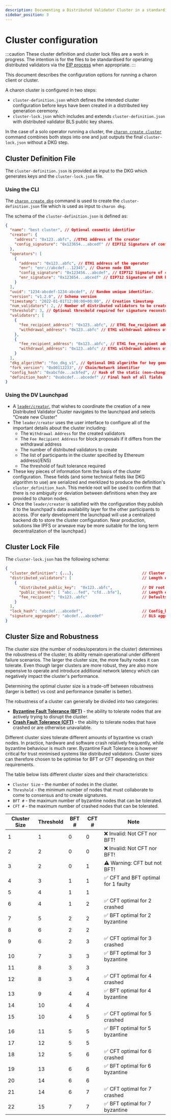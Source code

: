 ```yaml
---
description: Documenting a Distributed Validator Cluster in a standardised file format
sidebar_position: 3
---
```


# Cluster configuration

:::caution
These cluster definition and cluster lock files are a work in progress. The intention is for the files to be standardised for operating distributed validators via the [EIP process](https://eips.ethereum.org/) when appropriate.
:::

This document describes the configuration options for running a charon client or cluster.

A charon cluster is configured in two steps:

- `cluster-definition.json` which defines the intended cluster configuration before keys have been created in a distributed key generation ceremony.
- `cluster-lock.json` which includes and extends `cluster-definition.json` with distributed validator BLS public key shares.

In the case of a solo operator running a cluster, the [`charon create cluster`](./charon-cli-reference.md#create-a-full-cluster-locally) command combines both steps into one and just outputs the final `cluster-lock.json` without a DKG step.

## Cluster Definition File

The `cluster-definition.json` is provided as input to the DKG which generates keys and the `cluster-lock.json` file.

### Using the CLI

The [`charon create dkg`](./charon-cli-reference.md#creating-the-configuration-for-a-dkg-ceremony) command is used to create the `cluster-definition.json` file which is used as input to `charon dkg`.

The schema of the `cluster-definition.json` is defined as:

```json
{
  "name": "best cluster", // Optional cosmetic identifier
  "creator": {
    "address": "0x123..abfc", //ETH1 address of the creator
    "config_signature": "0x123654...abcedf" // EIP712 Signature of config_hash using creator privkey
  },
  "operators": [
    {
      "address": "0x123..abfc", // ETH1 address of the operator
      "enr": "enr://abcdef...12345", // Charon node ENR
      "config_signature": "0x123456...abcdef", // EIP712 Signature of config_hash by ETH1 address priv key
      "enr_signature": "0x123654...abcedf" // EIP712 Signature of ENR by ETH1 address priv key
    }
  ],
  "uuid": "1234-abcdef-1234-abcdef", // Random unique identifier.
  "version": "v1.2.0", // Schema version
  "timestamp": "2022-01-01T12:00:00+00:00", // Creation timestamp
  "num_validators": 2, // Number of distributed validators to be created in cluster-lock.json
  "threshold": 3, // Optional threshold required for signature reconstruction
  "validators": [
    {
      "fee_recipient_address": "0x123..abfc", // ETH1 fee_recipient address of validator
      "withdrawal_address": "0x123..abfc" // ETH1 withdrawal address of validator
    },
    {
      "fee_recipient_address": "0x123..abfc", // ETH1 fee_recipient address of validator
      "withdrawal_address": "0x123..abfc" // ETH1 withdrawal address of validator
    }
  ],
  "dkg_algorithm": "foo_dkg_v1", // Optional DKG algorithm for key generation
  "fork_version": "0x00112233", // Chain/Network identifier
  "config_hash": "0xabcfde...acbfed", // Hash of the static (non-changing) fields
  "definition_hash": "0xabcdef...abcedef" // Final hash of all fields
}
```

### Using the DV Launchpad

- A [`leader/creator`](docs/int/quickstart/group/index.md), that wishes to coordinate the creation of a new Distributed Validator Cluster navigates to the launchpad and selects "Create new Cluster"
- The `leader/creator` uses the user interface to configure all of the important details about the cluster including:
  - The `Withdrawal Address` for the created validators
  - The `Fee Recipient Address` for block proposals if it differs from the withdrawal address
  - The number of distributed validators to create
  - The list of participants in the cluster specified by Ethereum address(/ENS)
  - The threshold of fault tolerance required
- These key pieces of information form the basis of the cluster configuration. These fields (and some technical fields like DKG algorithm to use) are serialized and merklized to produce the definition's `cluster_definition_hash`. This merkle root will be used to confirm that there is no ambiguity or deviation between definitions when they are provided to charon nodes.
- Once the `leader/creator` is satisfied with the configuration they publish it to the launchpad's data availability layer for the other participants to access. (For early development the launchpad will use a centralized backend db to store the cluster configuration. Near production, solutions like IPFS or arweave may be more suitable for the long term decentralization of the launchpad.)

## Cluster Lock File

The `cluster-lock.json` has the following schema:

```json
{
  "cluster_definition": {...},                              // Cluster definiition json, identical schema to above,
  "distributed_validators": [                               // Length equal to cluster_definition.num_validators.
    {
      "distributed_public_key":  "0x123..abfc",             // DV root pubkey
      "public_shares": [ "abc...fed", "cfd...bfe"],         // Length equal to cluster_definition.operators
      "fee_recipient": "0x123..abfc"                        // Defaults to withdrawal address if not set, can be edited manually
    }
  ],
  "lock_hash": "abcdef...abcedef",                          // Config_hash plus distributed_validators
  "signature_aggregate": "abcdef...abcedef"                 // BLS aggregate signature of the lock hash signed by each DV pubkey.
}
```

## Cluster Size and Robustness

The cluster size (the number of nodes/operators in the cluster) determines the robustness of the cluster; its ability remain operational under different failure scenarios.
The larger the cluster size, the more faulty nodes it can tolerate.
Even though larger clusters are more robust, they are also more expensive to operate and introduce additional network latency which can negatively impact the cluster's performance.

Determining the optimal cluster size is a trade-off between robustness (larger is better) vs cost and performance (smaller is better).

The robustness of a cluster can generally be divided into two categories:
 - **[Byzantine Fault Tolerance (BFT)](https://en.wikipedia.org/wiki/Byzantine_fault)** - the ability to tolerate nodes that are actively trying to disrupt the cluster.
 - **[Crash Fault Tolerance (CFT)](https://en.wikipedia.org/wiki/Fault_tolerance)** - the ability to tolerate nodes that have crashed or are otherwise unavailable.

Different cluster sizes tolerate different amounts of byzantine vs crash nodes. 
In practice, hardware and software crash relatively frequently, while byzantine behaviour is much rarer.
Byzantine Fault Tolerance is however critical for trust minimised systems like distributed validators. 
Cluster sizes can therefore chosen to be optimise for BFT or CFT depending on their requirements.

The table below lists different cluster sizes and their characteristics:
 - `Cluster Size` - the number of nodes in the cluster.
 - `Threshold` - the minimum number of nodes that must collaborate to come to consensus and to create signatures.
 - `BFT #` - the maximum number of byzantine nodes that can be tolerated.
 - `CFT #` - the maximum number of crashed nodes that can be tolerated.

| Cluster Size | Threshold | BFT # | CFT # | Note                               |
|--------------|-----------|-------|-------|------------------------------------|
| 1            | 1         | 0     | 0     | ❌ Invalid: Not CFT nor BFT!        |
| 2            | 2         | 0     | 0     | ❌ Invalid: Not CFT nor BFT!        |
| 3            | 2         | 0     | 1     | ⚠️ Warning: CFT but not BFT!       |
| 4            | 3         | 1     | 1     | ✅ CFT and BFT optimal for 1 faulty |
| 5            | 4         | 1     | 1     |                                    |
| 6            | 4         | 1     | 2     | ✅ CFT optimal for 2 crashed        |
| 7            | 5         | 2     | 2     | ✅ BFT optimal for 2 byzantine      |
| 8            | 6         | 2     | 2     |                                    |
| 9            | 6         | 2     | 3     | ✅ CFT optimal for 3 crashed        |
| 10           | 7         | 3     | 3     | ✅ BFT optimal for 3 byzantine      |
| 11           | 8         | 3     | 3     |                                    |
| 12           | 8         | 3     | 4     | ✅ CFT optimal for 4 crashed        |
| 13           | 9         | 4     | 4     | ✅ BFT optimal for 4 byzantine      |
| 14           | 10        | 4     | 4     |                                    |
| 15           | 10        | 4     | 5     | ✅ CFT optimal for 5 crashed        |
| 16           | 11        | 5     | 5     | ✅ BFT optimal for 5 byzantine      |
| 17           | 12        | 5     | 5     |                                    |
| 18           | 12        | 5     | 6     | ✅ CFT optimal for 6 crashed        |
| 19           | 13        | 6     | 6     | ✅ BFT optimal for 6 byzantine      |
| 20           | 14        | 6     | 6     |                                    |
| 21           | 14        | 6     | 7     | ✅ CFT optimal for 7 crashed        |
| 22           | 15        | 7     | 7     | ✅ BFT optimal for 7 byzantine      |
